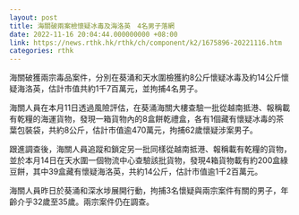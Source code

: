 ```yaml
---
layout: post
title: 海關破兩案檢懷疑冰毒及海洛英　4名男子落網
date: 2022-11-16 20:04:44.000000000 +08:00
link: https://news.rthk.hk/rthk/ch/component/k2/1675896-20221116.htm
categories: rthk
---
```


海關破獲兩宗毒品案件，分別在葵涌和天水圍檢獲約8公斤懷疑冰毒及約14公斤懷疑海洛英，估計市值共約1千7百萬元，並拘捕4名男子。

海關人員在本月11日透過風險評估，在葵涌海關大樓查驗一批從越南抵港、報稱載有乾糧的海運貨物，發現一箱貨物內的8盒餅乾禮盒，各有1個藏有懷疑冰毒的茶葉包裝袋，共約8公斤，估計市值逾470萬元，拘捕62歲懷疑涉案男子。

跟進調查後，海關人員追蹤和鎖定另一批同樣從越南抵港、報稱載有乾糧的貨物，並於本月14日在天水圍一個物流中心查驗該批貨物，發現4箱貨物載有約200盒綠豆餅，其中39盒藏有懷疑海洛英，共約14公斤，估計市值逾1千2百萬元。

海關人員昨日於葵涌和深水埗展開行動，拘捕3名懷疑與兩宗案件有關的男子，年齡介乎32歲至35歲。兩宗案件仍在調查。
